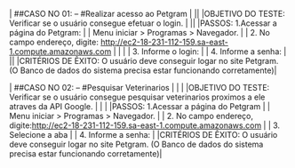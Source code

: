 | ##CASO NO	01:   –  #Realizar acesso ao Petgram                                                                                          |
||
|OBJETIVO DO TESTE:	Verificar se o usuário consegue efetuar o login.                                                                      |
||
|PASSOS: 1.Acessar a página do Petgram:                                                                                                   |
|                      Menu iniciar > Programas > Navegador.                                                                              |
|                     2.	No campo endereço, digite: http://ec2-18-231-112-159.sa-east-1.compute.amazonaws.com                            |
|                                                                                                                                         |
|                     3.	Informe o login:                                                                                                |
|                      4.	Informe a senha:                                                                                                |
||
|CRITÉRIOS DE ÊXITO:	O usuário deve conseguir logar no site Petgram. (O Banco de dados do sistema precisa estar funcionando corretamente)|
 

| ##CASO NO	02:   –  #Pesquisar Veterinarios                                                                                              |
|                                                                                                                                         |
|OBJETIVO DO TESTE:	Verificar se o usuário consegue pesquisar veterinarios proximos a ele atraves da API Google.                          |
|                                                                                                                                         |
|PASSOS:               1.Acessar a página do Petgram                                |
|                      Menu iniciar > Programas > Navegador.                                                                              |
|                      2.	No campo endereço, digite:http://ec2-18-231-112-159.sa-east-1.compute.amazonaws.com                             |
|                      3.	Selecione a aba                                                                                                 |
|                      4.	Informe a senha:                                                                                                |
|CRITÉRIOS DE ÊXITO:	O usuário deve conseguir logar no site Petgram. (O Banco de dados do sistema precisa estar funcionando corretamente)|
